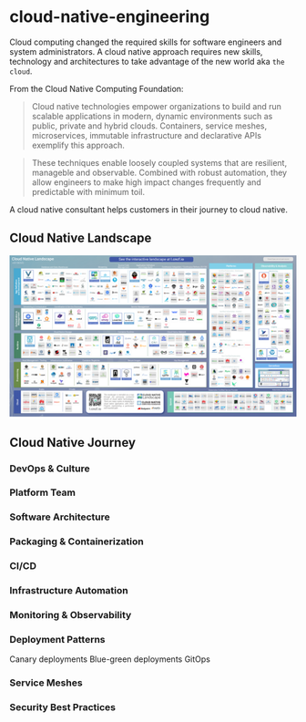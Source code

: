 # cloud-native-engineering

Cloud computing changed the required skills for software engineers and system administrators. A cloud native approach requires new skills, technology and architectures to take advantage of the new world aka `the cloud`.

From the Cloud Native Computing Foundation:
> Cloud native technologies empower organizations to build and run scalable applications in modern, dynamic environments such as public, private and hybrid clouds. Containers, service meshes, microservices, immutable infrastructure and declarative APIs exemplify this approach.

> These techniques enable loosely coupled systems that are resilient, manageble and observable. Combined with robust automation, they allow engineers to make high impact changes frequently and predictable with minimum toil.

A cloud native consultant helps customers in their journey to cloud native. 

## Cloud Native Landscape

![cloud native landscape](https://raw.githubusercontent.com/cncf/landscape/master/landscape/CloudNativeLandscape_latest.png "Cloud Native Landscape")

## Cloud Native Journey

### DevOps & Culture

### Platform Team

### Software Architecture

### Packaging & Containerization

### CI/CD

### Infrastructure Automation

### Monitoring & Observability

### Deployment Patterns

Canary deployments
Blue-green deployments
GitOps

### Service Meshes

### Security Best Practices








